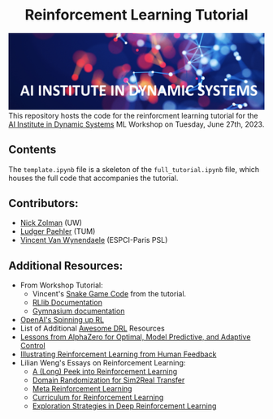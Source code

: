 <h1 align='center'>Reinforcement Learning Tutorial</h1>

![](dynai.png)
This repository hosts the code for the reinforcment learning tutorial for the [AI Institute in Dynamic Systems](https://dynamicsai.org/) ML Workshop on Tuesday, June 27th, 2023. 


## Contents
The `template.ipynb` file is a skeleton of the `full_tutorial.ipynb` file, which houses the full code that accompanies the tutorial.


## Contributors:
- [Nick Zolman](https://github.com/nzolman) (UW)
- [Ludger Paehler](https://github.com/ludgerpaehler) (TUM)
- [Vincent Van Wynendaele](https://github.com/Vinwcent) (ESPCI-Paris PSL)

## Additional Resources:
- From Workshop Tutorial: 
    - Vincent's [Snake Game Code](https://github.com/Vinwcent/SnakeReinf) from the tutorial.
    - [RLlib Documentation](https://docs.ray.io/en/latest/rllib/index.html)
    - [Gymnasium documentation](https://gymnasium.farama.org/content/basic_usage/#/tutorials/environment_creation) 
 - [OpenAI's Spinning up RL](https://spinningup.openai.com/en/latest/spinningup/rl_intro.html)
 - List of Additional [Awesome DRL](https://github.com/kengz/awesome-deep-rl) Resources
 - [Lessons from AlphaZero for Optimal, Model Predictive, and Adaptive Control](https://web.mit.edu/dimitrib/www/LessonsfromAlphazero.pdf)
 - [Illustrating Reinforcement Learning from Human Feedback](https://huggingface.co/blog/rlhf)
 - Lilian Weng's Essays on Reinforcement Learning:
    - [A (Long) Peek into Reinforcement Learning](https://lilianweng.github.io/posts/2018-02-19-rl-overview/)
    - [Domain Randomization for Sim2Real Transfer](https://lilianweng.github.io/posts/2019-05-05-domain-randomization/)
    - [Meta Reinforcement Learning](https://lilianweng.github.io/posts/2019-06-23-meta-rl/)
    - [Curriculum for Reinforcement Learning](https://lilianweng.github.io/posts/2020-06-07-exploration-drl/)
    - [Exploration Strategies in Deep Reinforcement Learning](https://lilianweng.github.io/posts/2020-06-07-exploration-drl/)
